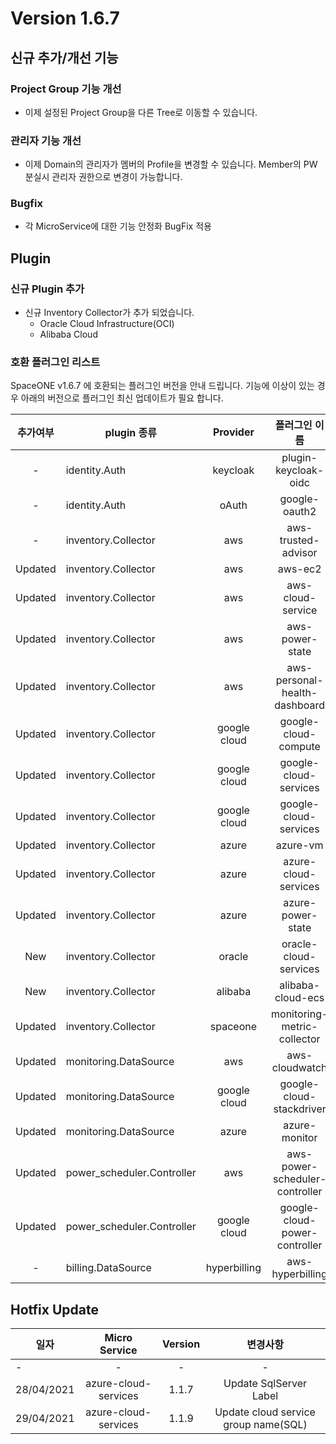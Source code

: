 # Version 1.6.7


## 신규 추가/개선 기능

### Project Group 기능 개선

- 이제 설정된 Project Group을 다른 Tree로 이동할 수 있습니다.

### 관리자 기능 개선

- 이제 Domain의 관리자가 멤버의 Profile을 변경할 수 있습니다. Member의 PW 분실시 관리자 권한으로 변경이 가능합니다. 

### Bugfix
- 각 MicroService에 대한 기능 안정화 BugFix 적용


## Plugin 

### 신규 Plugin 추가
- 신규 Inventory Collector가 추가 되었습니다.
  - Oracle Cloud Infrastructure(OCI) 
  - Alibaba Cloud
    
### 호환 플러그인 리스트

SpaceONE v1.6.7 에 호환되는 플러그인 버전을 안내 드립니다.
기능에 이상이 있는 경우 아래의 버전으로 플러그인 최신 업데이트가 필요 합니다.

|추가여부|plugin 종류|Provider|플러그인 이름|버전|
|:---:|---|:---:|:---:|:---:|
|-|identity.Auth|keycloak|plugin-keycloak-oidc|v1.1|
|-|identity.Auth|oAuth|google-oauth2|v1.1|
|-|inventory.Collector|aws|aws-trusted-advisor|v1.3|
|Updated|inventory.Collector|aws|aws-ec2|v1.12|
|Updated|inventory.Collector|aws|aws-cloud-service|v1.9.6|
|Updated|inventory.Collector|aws|aws-power-state|v1.6|
|Updated|inventory.Collector|aws|aws-personal-health-dashboard|v1.3|
|Updated|inventory.Collector|google cloud|google-cloud-compute|v1.2.6|
|Updated|inventory.Collector|google cloud|google-cloud-services|v1.2.4|
|Updated|inventory.Collector|google cloud|google-cloud-services|v1.1.3|
|Updated|inventory.Collector|azure|azure-vm|v1.2.4|
|Updated|inventory.Collector|azure|azure-cloud-services|v1.1.6|
|Updated|inventory.Collector|azure|azure-power-state|v1.0.2|
|New|inventory.Collector|oracle|oracle-cloud-services|v1.0|
|New|inventory.Collector|alibaba|alibaba-cloud-ecs|v1.0|
|Updated|inventory.Collector|spaceone|monitoring-metric-collector|v1.2.1|
|Updated|monitoring.DataSource|aws|aws-cloudwatch|v1.1.2|
|Updated|monitoring.DataSource|google cloud|google-cloud-stackdriver|v1.0.5|
|Updated|monitoring.DataSource|azure|azure-monitor|v1.0.3|
|Updated|power_scheduler.Controller|aws|aws-power-scheduler-controller|v1.4.4|
|Updated|power_scheduler.Controller|google cloud|google-cloud-power-controller|v1.1.3|
|-|billing.DataSource|hyperbilling|aws-hyperbilling|v1.0.2|


## Hotfix Update
|일자|Micro Service|Version|변경사항|
|---|:---:|:---:|:---:|
|-|-|-|-|
|28/04/2021|azure-cloud-services|1.1.7|Update SqlServer Label|
|29/04/2021|azure-cloud-services|1.1.9|Update cloud service group name(SQL)|


